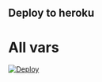 ## Deploy to heroku

# All vars
[![Deploy](https://www.herokucdn.com/deploy/button.svg)](https://dashboard.heroku.com/new?template=https%3A%2F%2Fgithub.com%2Frootedcyber%2Fhelios-mirror-heroku%2Ftree%2Fall-vars)
